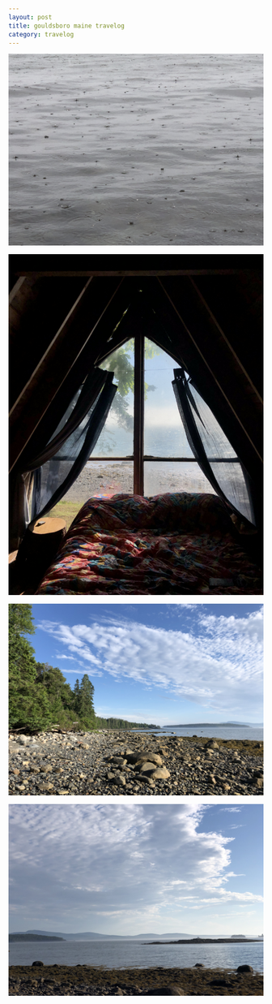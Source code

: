 ```yaml
---
layout: post
title: gouldsboro maine travelog
category: travelog
---
```


![img](images/travelog/20220617/1.JPG)

![img](images/travelog/20220617/2.JPG)

![img](images/travelog/20220617/3.JPG)

![img](images/travelog/20220617/4.JPG)
